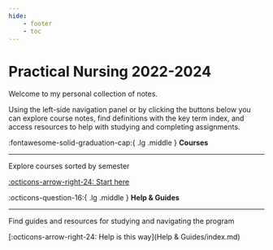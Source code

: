 ```yaml
---
hide: 
    - footer
    - toc
---
```


# Practical Nursing 2022-2024

Welcome to my personal collection of notes. 

Using the left-side navigation panel or by clicking the buttons below you can explore course notes, find definitions with the key term index, and access resources to help with studying and completing assignments.


<div class="container">

<div class="grid cards" markdown>

:fontawesome-solid-graduation-cap:{ .lg .middle } __Courses__

---

Explore courses sorted by semester

[:octicons-arrow-right-24: Start here](Courses/Semesters/index.md)

:octicons-question-16:{ .lg .middle } __Help & Guides__

---

Find guides and resources for studying and navigating the program

[:octicons-arrow-right-24: Help is this way](Help & Guides/index.md)



</div>

</div>